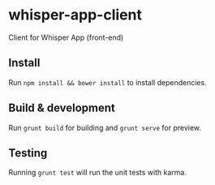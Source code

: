 # whisper-app-client
Client for Whisper App (front-end)

## Install

Run `npm install && bower install` to install dependencies.

## Build & development

Run `grunt build` for building and `grunt serve` for preview.

## Testing

Running `grunt test` will run the unit tests with karma.
